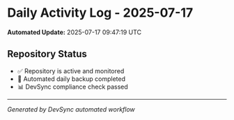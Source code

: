 # Daily Activity Log - 2025-07-17

**Automated Update:** 2025-07-17 09:47:19 UTC

## Repository Status
- ✅ Repository is active and monitored
- 🔄 Automated daily backup completed
- 📊 DevSync compliance check passed

---
*Generated by DevSync automated workflow*
